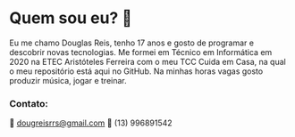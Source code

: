 # Quem sou eu? 🤔

Eu me chamo Douglas Reis, tenho 17 anos e gosto de programar e descobrir novas tecnologias. Me formei em Técnico em Informática em 2020 na ETEC Aristóteles Ferreira com o meu TCC Cuida em Casa, na qual o meu repositório está aqui no GitHub. Na minhas horas vagas gosto produzir música, jogar e treinar. 


### Contato:

📧 dougreisrrs@gmail.com
📱 (13) 996891542 

<!--
**dougreisss/dougreisss** is a ✨ _special_ ✨ repository because its `README.md` (this file) appears on your GitHub profile.
